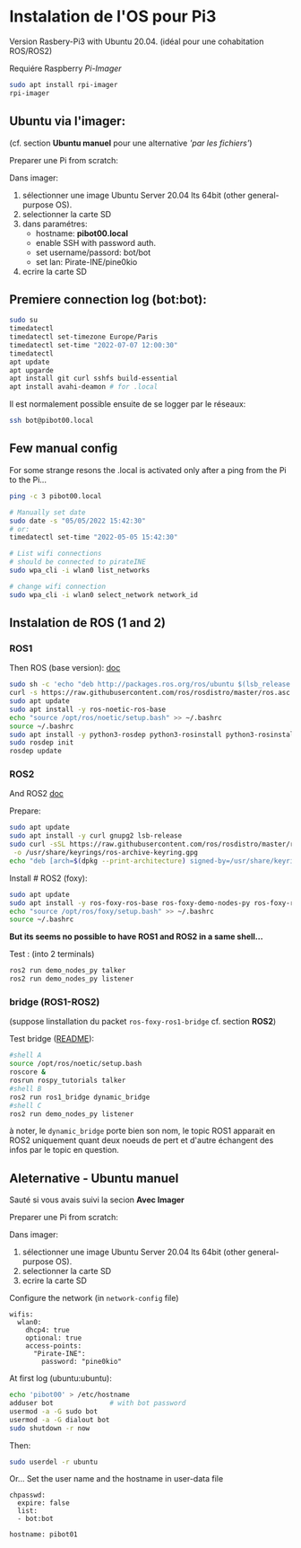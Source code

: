 # Instalation de l'OS pour Pi3 

Version Rasbery-Pi3 with Ubuntu 20.04. (idéal pour une cohabitation ROS/ROS2)

Requiére Raspberry *Pi-Imager* 

```bash
sudo apt install rpi-imager 
rpi-imager
```

## Ubuntu via l'imager:

(cf. section **Ubuntu manuel** pour une alternative _'par les fichiers'_)

Preparer une Pi from scratch:

Dans imager: 

1. sélectionner une image Ubuntu Server 20.04 lts 64bit (other general-purpose OS).
2. selectionner la carte SD
3. dans paramétres: 
    - hostname: **pibot00.local**
    - enable SSH with password auth.
    - set username/passord: bot/bot 
    - set lan: Pirate-INE/pine0kio
4. ecrire la carte SD

## Premiere connection log (bot:bot):

```sh
sudo su
timedatectl
timedatectl set-timezone Europe/Paris
timedatectl set-time "2022-07-07 12:00:30"
timedatectl
apt update
apt upgarde
apt install git curl sshfs build-essential
apt install avahi-deamon # for .local
```

Il est normalement possible ensuite de se logger par le réseaux: 

```sh
ssh bot@pibot00.local
```

## Few manual config

For some strange resons the .local is activated only after a ping from the Pi to the Pi...

```sh
ping -c 3 pibot00.local 
```

```sh
# Manually set date
sudo date -s "05/05/2022 15:42:30"
# or:
timedatectl set-time "2022-05-05 15:42:30"

# List wifi connections
# should be connected to pirateINE
sudo wpa_cli -i wlan0 list_networks

# change wifi connection
sudo wpa_cli -i wlan0 select_network network_id
```

## Instalation de ROS (1 and 2)

### ROS1

Then ROS (base version): [doc](http://wiki.ros.org/noetic/Installation/Ubuntu)

```sh
sudo sh -c 'echo "deb http://packages.ros.org/ros/ubuntu $(lsb_release -sc) main" > /etc/apt/sources.list.d/ros-latest.list'
curl -s https://raw.githubusercontent.com/ros/rosdistro/master/ros.asc | sudo apt-key add -
sudo apt update
sudo apt install -y ros-noetic-ros-base
echo "source /opt/ros/noetic/setup.bash" >> ~/.bashrc
source ~/.bashrc
sudo apt install -y python3-rosdep python3-rosinstall python3-rosinstall-generator python3-wstool build-essential
sudo rosdep init
rosdep update
```

### ROS2

And ROS2 [doc](https://docs.ros.org/en/foxy/Installation.html)

Prepare: 

```sh
sudo apt update
sudo apt install -y curl gnupg2 lsb-release
sudo curl -sSL https://raw.githubusercontent.com/ros/rosdistro/master/ros.key \
 -o /usr/share/keyrings/ros-archive-keyring.gpg
echo "deb [arch=$(dpkg --print-architecture) signed-by=/usr/share/keyrings/ros-archive-keyring.gpg] http://packages.ros.org/ros2/ubuntu $(source /etc/os-release && echo $UBUNTU_CODENAME) main" | sudo tee /etc/apt/sources.list.d/ros2.list > /dev/null
```

Install # ROS2 (foxy): 

```sh
sudo apt update
sudo apt install -y ros-foxy-ros-base ros-foxy-demo-nodes-py ros-foxy-ros1-bridge
echo "source /opt/ros/foxy/setup.bash" >> ~/.bashrc
source ~/.bashrc
```

**But its seems no possible to have ROS1 and ROS2 in a same shell...**

Test : (into 2 terminals)

```sh
ros2 run demo_nodes_py talker
ros2 run demo_nodes_py listener
```


### bridge (ROS1-ROS2)

(suppose linstallation du packet `ros-foxy-ros1-bridge` cf. section **ROS2**)

Test bridge ([README](https://github.com/ros2/ros1_bridge)):

```sh
#shell A
source /opt/ros/noetic/setup.bash
roscore &
rosrun rospy_tutorials talker
#shell B
ros2 run ros1_bridge dynamic_bridge
#shell C
ros2 run demo_nodes_py listener
```

à noter, le `dynamic_bridge` porte bien son nom, le topic ROS1 apparait en ROS2 uniquement quant deux noeuds de pert et d'autre échangent des infos par le topic en question.


## Aleternative - Ubuntu manuel

Sauté si vous avais suivi la secion **Avec Imager**

Preparer une Pi from scratch:

Dans imager: 

1. sélectionner une image Ubuntu Server 20.04 lts 64bit (other general-purpose OS).
2. selectionner la carte SD
4. ecrire la carte SD

Configure the network (in `network-config` file)

```
wifis:
  wlan0:
    dhcp4: true
    optional: true
    access-points:
      "Pirate-INE":
        password: "pine0kio"
```

At first log (ubuntu:ubuntu):

```sh
echo 'pibot00' > /etc/hostname       
adduser bot              # with bot password
usermod -a -G sudo bot
usermod -a -G dialout bot
sudo shutdown -r now
```

Then:

```sh
sudo userdel -r ubuntu
```

Or... Set the user name and the hostname in user-data file 

```
chpasswd:
  expire: false
  list:
  - bot:bot

hostname: pibot01
```
